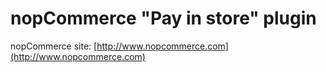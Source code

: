 ﻿nopCommerce "Pay in store" plugin
===========

nopCommerce site: [http://www.nopcommerce.com](http://www.nopcommerce.com)